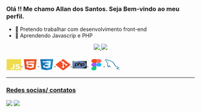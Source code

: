 ### Olá !! Me chamo Allan dos Santos. Seja Bem-vindo ao meu perfil.

- 🔭 Pretendo trabalhar com desenvolvimento front-end 
- 🌱 Aprendendo Javascrip e PHP



<div align="center">
  <a href="https://github.com/Dev-allanSantos">
  <img height="180em" src="https://github-readme-stats.vercel.app/api?username=Dev-allanSantos&show_icons=true&theme=dracula&include_all_commits=true&count_private=true"/>
  <img height="180em" src="https://github-readme-stats.vercel.app/api/top-langs/?username=Dev-allanSantos&layout=compact&langs_count=7&theme=dracula"/>
</div>
  
  <div style="display: inline_block"><br>
  <img align="center" alt="Allan-Js" height="30" width="40" src="https://raw.githubusercontent.com/devicons/devicon/master/icons/javascript/javascript-plain.svg">
  
  <img align="center" alt="Allan-HTML" height="30" width="40" src="https://raw.githubusercontent.com/devicons/devicon/master/icons/html5/html5-original.svg">
  <img align="center" alt="Allan-CSS" height="30" width="40" src="https://raw.githubusercontent.com/devicons/devicon/master/icons/css3/css3-original.svg">
  <img align="center" alt="Allan-GIT" height="30" width="40" src="https://raw.githubusercontent.com/devicons/devicon/master/icons/git/git-original.svg" >
  <img align="center" alt="Allan-php" height="40" width="40" src="https://raw.githubusercontent.com/devicons/devicon/master/icons/php/php-original.svg" >
  <img align="center" alt="Allan-FIGMA" height="30" width="40" src="https://raw.githubusercontent.com/devicons/devicon/master/icons/figma/figma-original.svg" >
   <img align="center" alt="Allan-mysql" height="30" width="40" src="https://raw.githubusercontent.com/devicons/devicon/master/icons/mysql/mysql-original.svg" >
</div>

  
----
  
### Redes socias/ contatos
  
<div>
<a href="mailto:allan.gama720@gmail.com"><img src="https://img.shields.io/badge/-Gmail-%23333?style=for-the-badge&logo=gmail&logoColor=white" target="_blank"></a>
<a href="https://linkedin.com/in/allan-dos-santos-gama-8035151ba" target="_blank"><img src="https://img.shields.io/badge/-LinkedIn-%230077B5?style=for-the-badge&logo=linkedin&logoColor=white" target="_blank"></a>   
</div>
  
